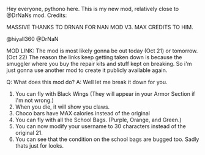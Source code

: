 Hey everyone, pythono here. This is my new mod, relatively close to @DrNaNs mod. 
Credits:

MASSIVE THANKS TO DRNAN FOR NAN MOD V3. MAX CREDITS TO HIM.


@hiyall360
@DrNaN                         

MOD LINK: The mod is most likely gonna be out today (Oct 21) or tomorrow. (Oct 22) The reason the links keep getting taken down is because the smuggler where you buy the repair kits and stuff kept on breaking. So i'm just gonna use another mod to create it publicly available again.

Q: What does this mod do?
A: Well let me break it down for you.

1. You can fly with Black Wings (They will appear in your Armor Section if i'm not wrong.)
2. When you die, it will show you claws.
3. Choco bars have MAX calories instead of the original
4. You can fly with all the School Bags. (Purple, Orange, and Green.)
5. You can now modify your username to 30 characters instead of the original 21.
6. You can see that the condition on the school bags are bugged too. Sadly thats just for looks.
